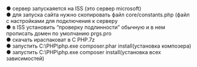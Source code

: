 ● сервер запускаяется на ISS (это сервер microsoft)  
● для  запуска  сайта нужно скопировать файл core/constants.php  (файл с настройками для подключения к серверу  
● в ISS установить “проверку подлинности” обычную и в нем прописать домен по умолчанию prgs.pro  
● скачать ираспаковат в C PHP.7z  
● запустить C:\PHP\php.exe composer.phar install(установка композера)  
● запустить C:\PHP\php.exe composer install(установка всех зависимостей)  
